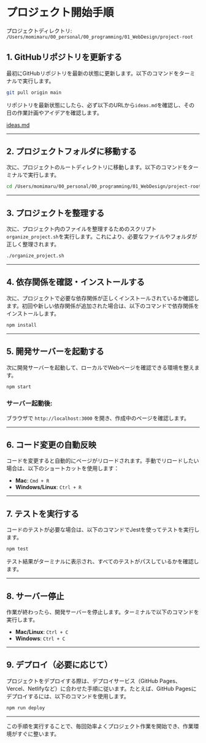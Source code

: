 # プロジェクト開始手順

プロジェクトディレクトリ: `/Users/momimaru/00_personal/00_programming/01_WebDesign/project-root`

## 1. GitHubリポジトリを更新する
最初にGitHubリポジトリを最新の状態に更新します。以下のコマンドをターミナルで実行します。

```bash
git pull origin main
```

リポジトリを最新状態にしたら、必ず以下のURLから`ideas.md`を確認し、その日の作業計画やアイデアを確認します。

[ideas.md](https://github.com/momimaru0221/MyWebDesignProject/blob/main/docs/ideas.md)

---

## 2. プロジェクトフォルダに移動する
次に、プロジェクトのルートディレクトリに移動します。以下のコマンドをターミナルで実行します。

```bash
cd /Users/momimaru/00_personal/00_programming/01_WebDesign/project-root
```

---

## 3. プロジェクトを整理する
次に、プロジェクト内のファイルを整理するためのスクリプト`organize_project.sh`を実行します。これにより、必要なファイルやフォルダが正しく整理されます。

```bash
./organize_project.sh
```

---

## 4. 依存関係を確認・インストールする
次に、プロジェクトで必要な依存関係が正しくインストールされているか確認します。初回や新しい依存関係が追加された場合は、以下のコマンドで依存関係をインストールします。

```bash
npm install
```

---

## 5. 開発サーバーを起動する
次に開発サーバーを起動して、ローカルでWebページを確認できる環境を整えます。

```bash
npm start
```

### サーバー起動後:
ブラウザで `http://localhost:3000` を開き、作成中のページを確認します。

---

## 6. コード変更の自動反映
コードを変更すると自動的にページがリロードされます。手動でリロードしたい場合は、以下のショートカットを使用します：

- **Mac**: `Cmd + R`
- **Windows/Linux**: `Ctrl + R`

---

## 7. テストを実行する
コードのテストが必要な場合は、以下のコマンドでJestを使ってテストを実行します。

```bash
npm test
```

テスト結果がターミナルに表示され、すべてのテストがパスしているかを確認します。

---

## 8. サーバー停止
作業が終わったら、開発サーバーを停止します。ターミナルで以下のコマンドを実行します。

- **Mac/Linux**: `Ctrl + C`
- **Windows**: `Ctrl + C`

---

## 9. デプロイ（必要に応じて）
プロジェクトをデプロイする際は、デプロイサービス（GitHub Pages、Vercel、Netlifyなど）に合わせた手順に従います。たとえば、GitHub Pagesにデプロイするには、以下のコマンドを使用します。

```bash
npm run deploy
```

---

この手順を実行することで、毎回効率よくプロジェクト作業を開始でき、作業環境がすぐに整います。